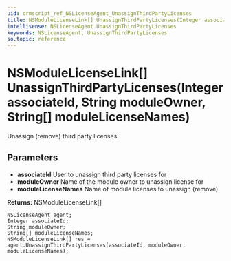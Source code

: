 ```yaml
---
uid: crmscript_ref_NSLicenseAgent_UnassignThirdPartyLicenses
title: NSModuleLicenseLink[] UnassignThirdPartyLicenses(Integer associateId, String moduleOwner, String[] moduleLicenseNames)
intellisense: NSLicenseAgent.UnassignThirdPartyLicenses
keywords: NSLicenseAgent, UnassignThirdPartyLicenses
so.topic: reference
---
```


# NSModuleLicenseLink[] UnassignThirdPartyLicenses(Integer associateId, String moduleOwner, String[] moduleLicenseNames)

Unassign (remove) third party licenses

## Parameters

* **associateId** User to unassign third party licenses for
* **moduleOwner** Name of the module owner to unassign license for
* **moduleLicenseNames** Name of module licenses to unassign (remove)

**Returns:** NSModuleLicenseLink[]

```crmscript
NSLicenseAgent agent;
Integer associateId;
String moduleOwner;
String[] moduleLicenseNames;
NSModuleLicenseLink[] res = agent.UnassignThirdPartyLicenses(associateId, moduleOwner, moduleLicenseNames);
```

